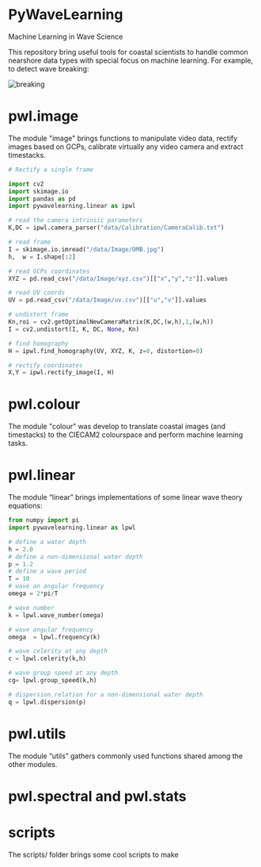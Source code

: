 # PyWaveLearning
Machine Learning in Wave Science

This repository bring useful tools for coastal scientists to handle common nearshore data types with special focus on machine learning. For example, to detect wave breaking:

![breaking](doc/image/predict_wavebreaking.gif)

# pwl.image
The module "image" brings functions to manipulate video data, rectify images based on GCPs, calibrate virtually any video camera and extract timestacks.

```python
# Rectify a single frame

import cv2
import skimage.io
import pandas as pd
import pywavelearning.linear as ipwl

# read the camera intrinsic parameters
K,DC = ipwl.camera_parser("data/Calibration/CameraCalib.txt")

# read frame
I = skimage.io.imread("/data/Image/OMB.jpg")
h,  w = I.shape[:2]

# read GCPs coordinates
XYZ = pd.read_csv("/data/Image/xyz.csv")[["x","y","z"]].values

# read UV coords 
UV = pd.read_csv("/data/Image/uv.csv")[["u","v"]].values

# undistort frame
Kn,roi = cv2.getOptimalNewCameraMatrix(K,DC,(w,h),1,(w,h))
I = cv2.undistort(I, K, DC, None, Kn)

# find homography
H = ipwl.find_homography(UV, XYZ, K, z=0, distortion=0)

# rectify coordinates
X,Y = ipwl.rectify_image(I, H)
```

# pwl.colour
The module "colour" was develop to translate coastal images (and timestacks) to the CIECAM2 colourspace and perform machine learning tasks. 

# pwl.linear
The module “linear” brings implementations of some linear wave theory equations:

```python
from numpy import pi
import pywavelearning.linear as lpwl

# define a water depth
h = 2.0
# define a non-dimensional water depth
p = 1.2
# define a wave period
T = 10
# wave an angular frequency
omega = 2*pi/T

# wave number
k = lpwl.wave_number(omega)

# wave angular frequency
omega  = lpwl.frequency(k)

# wave celerity at any depth
c = lpwl.celerity(k,h)

# wave group speed at any depth
cg= lpwl.group_speed(k,h)

# dispersion relation for a non-dimensional water depth
q = lpwl.dispersion(p)
```

# pwl.utils
The module “utils” gathers commonly used  functions shared among the other modules.

# pwl.spectral and pwl.stats

# scripts
The scripts/ folder brings some cool scripts to make
